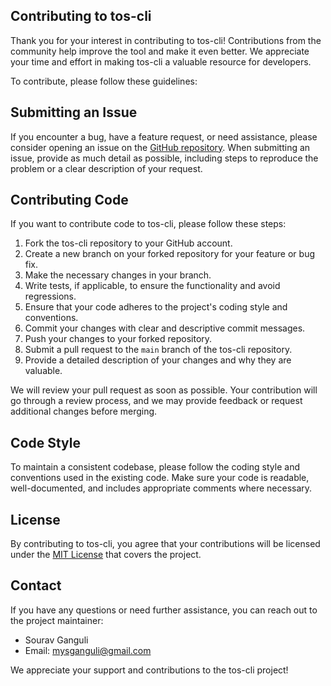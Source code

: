 ## Contributing to tos-cli

Thank you for your interest in contributing to tos-cli! Contributions from the community help improve the tool and make it even better. We appreciate your time and effort in making tos-cli a valuable resource for developers.

To contribute, please follow these guidelines:

## Submitting an Issue

If you encounter a bug, have a feature request, or need assistance, please consider opening an issue on the [GitHub repository](https://github.com/iamsouravganguli/tos-cli/issues). When submitting an issue, provide as much detail as possible, including steps to reproduce the problem or a clear description of your request.

## Contributing Code

If you want to contribute code to tos-cli, please follow these steps:

1. Fork the tos-cli repository to your GitHub account.
2. Create a new branch on your forked repository for your feature or bug fix.
3. Make the necessary changes in your branch.
4. Write tests, if applicable, to ensure the functionality and avoid regressions.
5. Ensure that your code adheres to the project's coding style and conventions.
6. Commit your changes with clear and descriptive commit messages.
7. Push your changes to your forked repository.
8. Submit a pull request to the `main` branch of the tos-cli repository.
9. Provide a detailed description of your changes and why they are valuable.

We will review your pull request as soon as possible. Your contribution will go through a review process, and we may provide feedback or request additional changes before merging.

## Code Style

To maintain a consistent codebase, please follow the coding style and conventions used in the existing code. Make sure your code is readable, well-documented, and includes appropriate comments where necessary.

## License

By contributing to tos-cli, you agree that your contributions will be licensed under the [MIT License](LICENSE) that covers the project.

## Contact

If you have any questions or need further assistance, you can reach out to the project maintainer:

- Sourav Ganguli
- Email: mysganguli@gmail.com

We appreciate your support and contributions to the tos-cli project!

